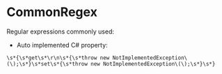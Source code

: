 # CommonRegex

Regular expressions commonly used:

- Auto implemented C# property:
```
\s*{\s*get\s*\r\n\s*{\s*throw new NotImplementedException\(\);\s*}\s*set\s*{\s*throw new NotImplementedException\(\);\s*}\s*}
```
